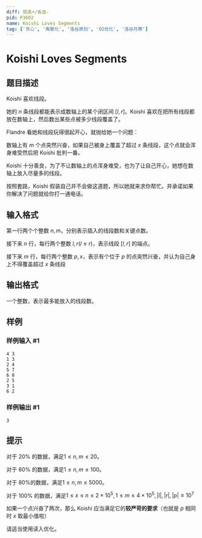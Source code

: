 ```yaml
---
diff: 提高+/省选-
pid: P3602
name: Koishi Loves Segments
tag: ['贪心', '离散化', '洛谷原创', 'O2优化', '洛谷月赛']
---
```

# Koishi Loves Segments
## 题目描述

Koishi 喜欢线段。

她的 $n$ 条线段都能表示成数轴上的某个闭区间 $[l,r]$。Koishi 喜欢在把所有线段都放在数轴上，然后数出某些点被多少线段覆盖了。

Flandre 看她和线段玩得很起开心，就抛给她一个问题：

数轴上有 $m$ 个点突然兴奋，如果自己被身上覆盖了超过 $x$ 条线段，这个点就会浑身难受然后把 Koishi 批判一番。

Koishi 十分善良，为了不让数轴上的点浑身难受，也为了让自己开心，她想在数轴上放入尽量多的线段。

按照套路，Koishi 假装自己并不会做这道题，所以她就来求你帮忙。并承诺如果你解决了问题就给你打一通电话。
## 输入格式

第一行两个个整数 $n,m$，分别表示插入的线段数和关键点数。

接下来 $n$ 行，每行两个整数 $l,r(l\leq r)$，表示线段 $[l,r]$ 的端点。

接下来 $m$ 行，每行两个整数 $p,x$，表示有个位于 $p$ 的点突然兴奋，并认为自己身上不得覆盖超过 $x$ 条线段

## 输出格式

一个整数，表示最多能放入的线段数。

## 样例

### 样例输入 #1
```
4 3
1 3
2 4
5 7
6 8
2 5
3 1
6 2
```
### 样例输出 #1
```
3
```
## 提示

对于 $20\%$ 的数据，满足$1\leq n,m\leq 20$。

对于 $60\%$ 的数据，满足$1\leq n,m\leq 100$。

对于 $80\%$的数据，满足$1\leq n,m\leq 5000$。

对于 $100\%$ 的数据，满足$1\leq x\leq n\leq 2\times 10^5,1\leq m\leq 4\times 10^5,|l|,|r|,|p|\leq 10^7$

如果一个点兴奋了两次，那么 Koishi 应当满足它的**较严苛的要求**（也就是 $p$ 相同时 $x$ 取最小值啦）

请适当使用读入优化。
